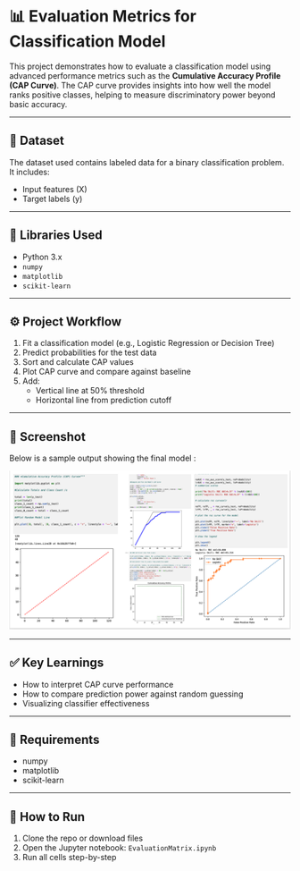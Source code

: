 # 📊 Evaluation Metrics for Classification Model

This project demonstrates how to evaluate a classification model using advanced performance metrics such as the **Cumulative Accuracy Profile (CAP Curve)**. The CAP curve provides insights into how well the model ranks positive classes, helping to measure discriminatory power beyond basic accuracy.

---

## 📂 Dataset
The dataset used contains labeled data for a binary classification problem. It includes:
- Input features (X)
- Target labels (y)

---

## 🧰 Libraries Used

- Python 3.x
- `numpy`
- `matplotlib`
- `scikit-learn`

---

## ⚙️ Project Workflow

1. Fit a classification model (e.g., Logistic Regression or Decision Tree)
2. Predict probabilities for the test data
3. Sort and calculate CAP values
4. Plot CAP curve and compare against baseline
5. Add:
   - Vertical line at 50% threshold
   - Horizontal line from prediction cutoff

---

## 📸 Screenshot

Below is a sample output showing the final model :

<img src="sampleoutput.png" alt="Evalution Metrics" width="800"/>

---

## ✅ Key Learnings

- How to interpret CAP curve performance
- How to compare prediction power against random guessing
- Visualizing classifier effectiveness

---

## 📃 Requirements

- numpy
- matplotlib
- scikit-learn

---

## 🚀 How to Run

1. Clone the repo or download files
2. Open the Jupyter notebook: `EvaluationMatrix.ipynb`
3. Run all cells step-by-step
